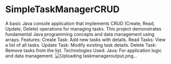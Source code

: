 # SimpleTaskManagerCRUD
A  basic Java console application that implements CRUD (Create, Read, Update, Delete) operations for managing tasks. This project demonstrates fundamental Java programming concepts and data management using arrays.
Features:
Create Task: Add new tasks with details.
Read Tasks: View a list of all tasks.
Update Task: Modify existing task details.
Delete Task: Remove tasks from the list.
Technologies Used:
Java: For application logic and data management.
![Uploading taskmanageroutput.png…]()

